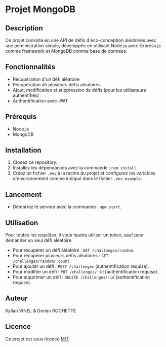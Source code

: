 # Projet MongoDB

## Description
Ce projet consiste en une API de défis d'éco-conception aléatoires avec une administration simple, développée en utilisant Node.js avec Express.js comme framework et MongoDB comme base de données.

## Fonctionnalités
- Récupération d'un défi aléatoire
- Récupération de plusieurs défis aléatoires
- Ajout, modification et suppression de défis (pour les utilisateurs authentifiés)
- Authentification avec JWT

## Prérequis
- Node.js
- MongoDB

## Installation
1. Clonez ce repository.
2. Installez les dépendances avec la commande : `npm install`.
3. Créez un fichier `.env` à la racine du projet et configurez les variables d'environnement comme indiqué dans le fichier `.env.example`.

## Lancement
- Démarrez le serveur avec la commande : `npm start`.

## Utilisation

Pour toutes les requêtes, il vous faudra utiliser un token, sauf pour demander un seul défi aléatoire.

- Pour récupérer un défi aléatoire : `GET /challenges/random`.
- Pour récupérer plusieurs défis aléatoires : `GET /challenges/random/:count`.
- Pour ajouter un défi : `POST /challenges` (authentification requise).
- Pour modifier un défi : `PUT /challenges/:id` (authentification requise).
- Pour supprimer un défi : `DELETE /challenges/:id` (authentification requise).

## Auteur
Kylian VINEL & Dorian ROCHETTE

## Licence
Ce projet est sous licence [MIT](https://opensource.org/licenses/MIT).
